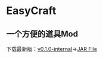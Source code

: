 # EasyCraft
## 一个方便的道具Mod

下载最新版：[v0.1.0-internal](https://github.com/RYCBStudio/EasyCraft-public/releases/tag/v0.1.0-internal)->[JAR File](https://github.com/RYCBStudio/EasyCraft-public/releases/download/v0.1.0-internal/EasyCraft_Build-0.0.1-Programming_Debug.jar)
